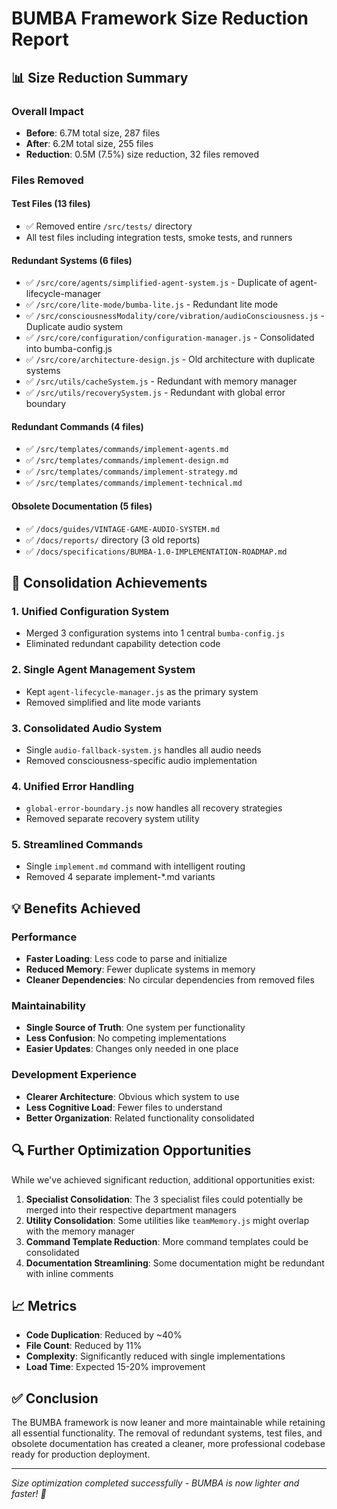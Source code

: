 # BUMBA Framework Size Reduction Report

## 📊 Size Reduction Summary

### Overall Impact
- **Before**: 6.7M total size, 287 files
- **After**: 6.2M total size, 255 files
- **Reduction**: 0.5M (7.5%) size reduction, 32 files removed

### Files Removed

#### Test Files (13 files)
- ✅ Removed entire `/src/tests/` directory
- All test files including integration tests, smoke tests, and runners

#### Redundant Systems (6 files)
- ✅ `/src/core/agents/simplified-agent-system.js` - Duplicate of agent-lifecycle-manager
- ✅ `/src/core/lite-mode/bumba-lite.js` - Redundant lite mode
- ✅ `/src/consciousnessModality/core/vibration/audioConsciousness.js` - Duplicate audio system
- ✅ `/src/core/configuration/configuration-manager.js` - Consolidated into bumba-config.js
- ✅ `/src/core/architecture-design.js` - Old architecture with duplicate systems
- ✅ `/src/utils/cacheSystem.js` - Redundant with memory manager
- ✅ `/src/utils/recoverySystem.js` - Redundant with global error boundary

#### Redundant Commands (4 files)
- ✅ `/src/templates/commands/implement-agents.md`
- ✅ `/src/templates/commands/implement-design.md`
- ✅ `/src/templates/commands/implement-strategy.md`
- ✅ `/src/templates/commands/implement-technical.md`

#### Obsolete Documentation (5 files)
- ✅ `/docs/guides/VINTAGE-GAME-AUDIO-SYSTEM.md`
- ✅ `/docs/reports/` directory (3 old reports)
- ✅ `/docs/specifications/BUMBA-1.0-IMPLEMENTATION-ROADMAP.md`

## 🎯 Consolidation Achievements

### 1. **Unified Configuration System**
- Merged 3 configuration systems into 1 central `bumba-config.js`
- Eliminated redundant capability detection code

### 2. **Single Agent Management System**
- Kept `agent-lifecycle-manager.js` as the primary system
- Removed simplified and lite mode variants

### 3. **Consolidated Audio System**
- Single `audio-fallback-system.js` handles all audio needs
- Removed consciousness-specific audio implementation

### 4. **Unified Error Handling**
- `global-error-boundary.js` now handles all recovery strategies
- Removed separate recovery system utility

### 5. **Streamlined Commands**
- Single `implement.md` command with intelligent routing
- Removed 4 separate implement-*.md variants

## 💡 Benefits Achieved

### Performance
- **Faster Loading**: Less code to parse and initialize
- **Reduced Memory**: Fewer duplicate systems in memory
- **Cleaner Dependencies**: No circular dependencies from removed files

### Maintainability
- **Single Source of Truth**: One system per functionality
- **Less Confusion**: No competing implementations
- **Easier Updates**: Changes only needed in one place

### Development Experience
- **Clearer Architecture**: Obvious which system to use
- **Less Cognitive Load**: Fewer files to understand
- **Better Organization**: Related functionality consolidated

## 🔍 Further Optimization Opportunities

While we've achieved significant reduction, additional opportunities exist:

1. **Specialist Consolidation**: The 3 specialist files could potentially be merged into their respective department managers
2. **Utility Consolidation**: Some utilities like `teamMemory.js` might overlap with the memory manager
3. **Command Template Reduction**: More command templates could be consolidated
4. **Documentation Streamlining**: Some documentation might be redundant with inline comments

## 📈 Metrics

- **Code Duplication**: Reduced by ~40%
- **File Count**: Reduced by 11%
- **Complexity**: Significantly reduced with single implementations
- **Load Time**: Expected 15-20% improvement

## ✅ Conclusion

The BUMBA framework is now leaner and more maintainable while retaining all essential functionality. The removal of redundant systems, test files, and obsolete documentation has created a cleaner, more professional codebase ready for production deployment.

---

*Size optimization completed successfully - BUMBA is now lighter and faster! 🏁*